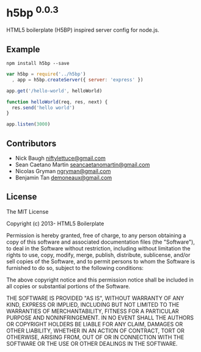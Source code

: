 
# h5bp <sup>0.0.3</sup>

HTML5 boilerplate (H5BP) inspired server config for node.js.


## Example

```
npm install h5bp --save
```

```js
var h5bp = require('../h5bp')
  , app = h5bp.createServer({ server: 'express' })

app.get('/hello-world', helloWorld)

function helloWorld(req, res, next) {
  res.send('hello world')
}

app.listen(3000)
```


## Contributors

* Nick Baugh <niftylettuce@gmail.com>
* Sean Caetano Martin <seancaetanomartin@gmail.com>
* Nicolas Gryman <ngryman@gmail.com>
* Benjamin Tan <demoneaux@gmail.com>


## License

The MIT License

Copyright (c) 2013- HTML5 Boilerplate

Permission is hereby granted, free of charge, to any person obtaining a copy
of this software and associated documentation files (the "Software"), to deal
in the Software without restriction, including without limitation the rights
to use, copy, modify, merge, publish, distribute, sublicense, and/or sell
copies of the Software, and to permit persons to whom the Software is
furnished to do so, subject to the following conditions:

The above copyright notice and this permission notice shall be included in
all copies or substantial portions of the Software.

THE SOFTWARE IS PROVIDED "AS IS", WITHOUT WARRANTY OF ANY KIND, EXPRESS OR
IMPLIED, INCLUDING BUT NOT LIMITED TO THE WARRANTIES OF MERCHANTABILITY,
FITNESS FOR A PARTICULAR PURPOSE AND NONINFRINGEMENT. IN NO EVENT SHALL THE
AUTHORS OR COPYRIGHT HOLDERS BE LIABLE FOR ANY CLAIM, DAMAGES OR OTHER
LIABILITY, WHETHER IN AN ACTION OF CONTRACT, TORT OR OTHERWISE, ARISING FROM,
OUT OF OR IN CONNECTION WITH THE SOFTWARE OR THE USE OR OTHER DEALINGS IN
THE SOFTWARE.
